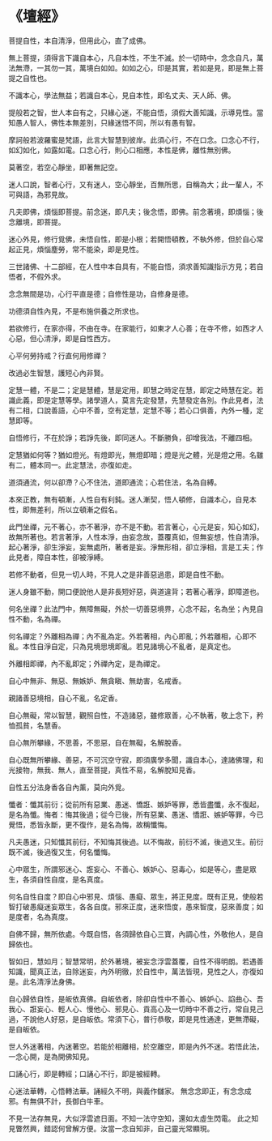 # 《壇經》

菩提自性，本自清淨，但用此心，直了成佛。

無上菩提，須得言下識自本心，凡自本性，不生不滅。於一切時中，念念自凡，萬法無滯，一其勿一其，萬境白如如。如如之心，印是其實，若如是見，即是無上菩提之自性也。

不識本心，學法無益；若識自本心，見自本性，即名丈夫、天人師、佛。

提般若之智，世人本自有之，只緣心迷，不能自悟，須假大善知識，示導見性。當知愚人智人，佛性本無差別，只緣迷悟不同，所以有愚有智。

摩訶般若波羅蜜是梵語，此言大智慧到彼岸。此須心行，不在口念。口念心不行，如幻如化，如露如電。口念心行，則心口相應，本性是佛，離性無別佛。

莫著空，若空心靜坐，即著無記空。

迷人口說，智者心行，又有迷人，空心靜坐，百無所思，自稱為大；此一輩人，不可與語，為邪見故。

凡夫即佛，煩惱即菩提。前念迷，即凡夫；後念悟，即佛。前念著境，即煩惱；後念離境，即菩提。

迷心外見，修行覓佛，未悟自性，即是小根；若開悟頓教，不執外修，但於自心常起正見，煩惱塵勞，常不能染，即是見性。

三世諸佛、十二部經，在人性中本自具有，不能自悟，須求善知識指示方見；若自悟者，不假外求。

念念無間是功，心行平直是德；自修性是功，自修身是德。

功德須自性內見，不是布施供養之所求也。

若欲修行，在家亦得，不由在寺。在家能行，如東才人心善；在寺不修，如西才人心惡，但心清淨，即是自性西方。

心平何勞持戒？行直何用修禪？

改過必生智慧，護短心內非賢。

定慧一體，不是二；定是慧體，慧是定用，即慧之時定在慧，即定之時慧在定。若識此義，即是定慧等學。諸學道人，莫言先定發慧，先慧發定各別。作此見者，法有二相，口說善語，心中不善，空有定慧，定慧不等；若心口俱善，內外一種，定慧即等。

自悟修行，不在於諍；若諍先後，即同迷人。不斷勝負，卻增我法，不離四相。

定慧猶如何等？猶如燈光。有燈即光，無燈即暗；燈是光之體，光是燈之用。名雖有二，體本同一。此定慧法，亦復如走。

道須通流，何以卻滯？心不住法，道即通流；心若住法，名為自縛。

本來正教，無有頓漸，人性自有利鈍。迷人漸契，悟人頓修，自識本心，自見本性，即無差利，所以立頓漸之假名。

此門坐禪，元不著心，亦不著淨，亦不是不動。若言著心，心元是妄，知心如幻，故無所著也。若言著淨，人性本淨，由妄念故，蓋覆真如，但無妄想，性自清淨。起心著淨，卻生淨妄，妄無處所，著者是妄。淨無形相，卻立淨相，言是工夫；作此見者，障自本性，卻被淨縛。

若修不動者，但見一切人時，不見人之是非善惡過患，即是自性不動。

迷人身雖不動，開口便說他人是非長短好惡，與道違背；若著心著淨，即障道也。

何名坐禪？此法門中，無障無礙，外於一切善惡境界，心念不起，名為坐；內見自性不動，名為禪。

何名禪定？外離相為禪；內不亂為定。外若著相，內心即亂；外若離相，心即不亂。本性自淨自定，只為見境思境即亂。若見諸境心不亂者，是真定也。

外離相即禪，內不亂即定；外禪內定，是為禪定。

自心中無非、無惡、無嫉妒、無貪瞋、無劫害，名戒香。

親諸善惡境相，自心不亂，名定香。

自心無礙，常以智慧，觀照自性，不造諸惡，雖修眾善，心不執著，敬上念下，矜恤孤貧，名慧香。

自心無所攀緣，不思善，不思惡，自在無礙，名解脫香。

自心既無所攀緣、善惡，不可沉空守寂，即須廣學多聞，識自本心，達諸佛理，和光接物，無我、無人，直至菩提，真性不易，名解脫知見香。

自性五分法身香各自內薰，莫向外覓。

懺者：懺其前衍；從前所有惡業、愚迷、憍誑、嫉妒等罪，悉皆盡懺，永不復起，是名為懺。悔者：悔其後過；從今已後，所有惡業、愚迷、憍誑、嫉妒等罪，今已覺悟，悉皆永斷，更不復作，是名為悔，故稱懺悔。

凡夫愚迷，只知懺其前衍，不知悔其後過。以不悔故，前衍不滅，後過又生。前衍既不滅，後過復又生，何名懺悔。

心中眾生，所謂邪迷心、誑妄心、不善心、嫉妒心、惡毒心，如是等心，盡是眾生，各須自性自度，是名真度。

何名自性自度？即自心中邪見、煩惱、愚癡、眾生，將正見度。既有正見，使般若智打破愚癡迷妄眾生，各各自度。邪來正度，迷來悟度，愚來智度，惡來善度；如是度者，名為真度。

自佛不歸，無所依處。今既自悟，各須歸依自心三寶，內調心性，外敬他人，是自歸依也。

智如日，慧如月；智慧常明，於外著境，被妄念浮雲蓋覆，自性不得明朗。若遇善知識，聞真正法，自除迷妄，內外明徹，於自性中，萬法皆現，見性之人，亦復如是。此名清淨法身佛。

自心歸依自性，是皈依真佛。自皈依者，除卻自性中不善心、嫉妒心、諂曲心、吾我心、誑妄心、輕人心、慢他心、邪見心、貢高心及一切時中不善之行，常自見己過，不說他人好惡，是自皈依。常須下心，普行恭敬，即是見性通達，更無滯礙，是自皈依。

世人外迷著相，內迷著空。若能於相離相，於空離空，即是內外不迷。若悟此法，一念心開，是為開佛知見。

口誦心行，即是轉經；口誦心不行，即是被經轉。

心迷法華轉，心悟轉法華。誦經久不明，與義作讎家。 無念念即正，有念念成邪。有無俱不計，長御白牛車。

不見一法存無見，大似浮雲遮日面。不知一法守空知，還如太虛生閃電。 此之知見瞥然興，錯認何曾解方便。汝當一念自知非，自己靈光常顯現。

















